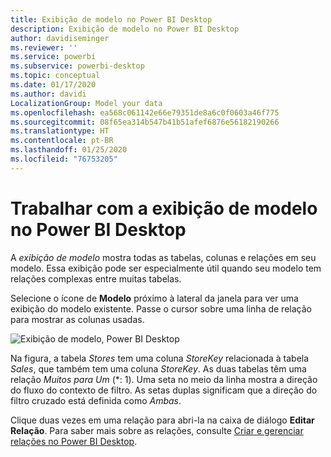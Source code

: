 ```yaml
---
title: Exibição de modelo no Power BI Desktop
description: Exibição de modelo no Power BI Desktop
author: davidiseminger
ms.reviewer: ''
ms.service: powerbi
ms.subservice: powerbi-desktop
ms.topic: conceptual
ms.date: 01/17/2020
ms.author: davidi
LocalizationGroup: Model your data
ms.openlocfilehash: ea568c061142e66e79351de8a6c0f0603a46f775
ms.sourcegitcommit: 08f65ea314b547b41b51afef6876e56182190266
ms.translationtype: HT
ms.contentlocale: pt-BR
ms.lasthandoff: 01/25/2020
ms.locfileid: "76753205"
---
```

# <a name="work-with-model-view-in-power-bi-desktop"></a>Trabalhar com a exibição de modelo no Power BI Desktop

A *exibição de modelo* mostra todas as tabelas, colunas e relações em seu modelo. Essa exibição pode ser especialmente útil quando seu modelo tem relações complexas entre muitas tabelas.

Selecione o ícone de **Modelo** próximo à lateral da janela para ver uma exibição do modelo existente. Passe o cursor sobre uma linha de relação para mostrar as colunas usadas.

![Exibição de modelo, Power BI Desktop](media/desktop-relationship-view/model-view-full-screen.png)

Na figura, a tabela *Stores* tem uma coluna *StoreKey* relacionada à tabela *Sales*, que também tem uma coluna *StoreKey*. As duas tabelas têm uma relação *Muitos para Um* (\*: 1). Uma seta no meio da linha mostra a direção do fluxo do contexto de filtro. As setas duplas significam que a direção do filtro cruzado está definida como *Ambas*.

Clique duas vezes em uma relação para abri-la na caixa de diálogo **Editar Relação**. Para saber mais sobre as relações, consulte [Criar e gerenciar relações no Power BI Desktop](desktop-create-and-manage-relationships.md).
